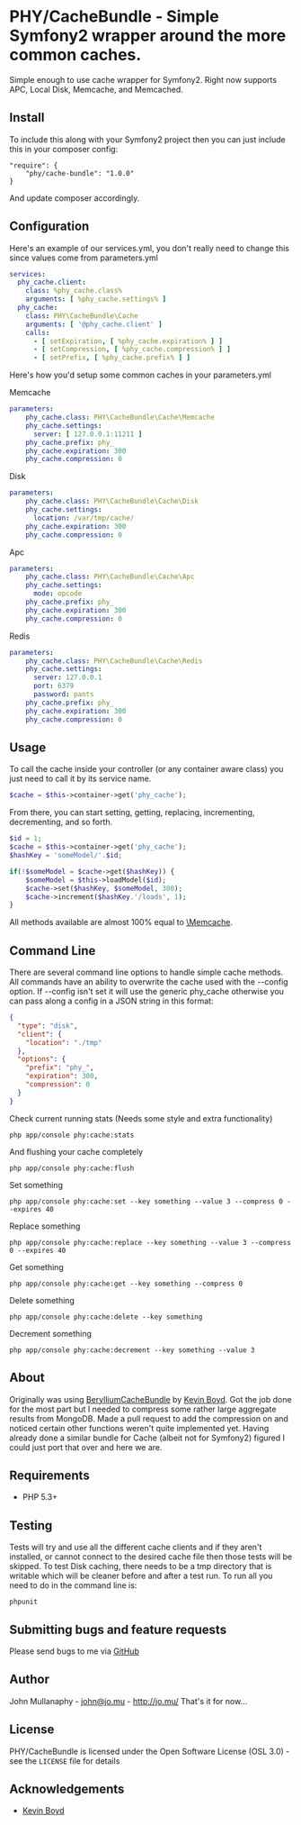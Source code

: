PHY/CacheBundle - Simple Symfony2 wrapper around the more common caches.
================================================================================


Simple enough to use cache wrapper for Symfony2. Right now supports APC, Local Disk, Memcache, and Memcached.

Install
-----

To include this along with your Symfony2 project then you can just include this in your composer config:

```
"require": {
    "phy/cache-bundle": "1.0.0"
}
```

And update composer accordingly.

Configuration
-----

Here's an example of our services.yml, you don't really need to change this since values come from parameters.yml

```yaml
services:
  phy_cache.client:
    class: %phy_cache.class%
    arguments: [ %phy_cache.settings% ]
  phy_cache:
    class: PHY\CacheBundle\Cache
    arguments: [ '@phy_cache.client' ]
    calls:
      - [ setExpiration, [ %phy_cache.expiration% ] ]
      - [ setCompression, [ %phy_cache.compression% ] ]
      - [ setPrefix, [ %phy_cache.prefix% ] ]
```

Here's how you'd setup some common caches in your parameters.yml

Memcache
```yaml
parameters:
    phy_cache.class: PHY\CacheBundle\Cache\Memcache
    phy_cache.settings:
      server: [ 127.0.0.1:11211 ]
    phy_cache.prefix: phy_
    phy_cache.expiration: 300
    phy_cache.compression: 0
```

Disk
```yaml
parameters:
    phy_cache.class: PHY\CacheBundle\Cache\Disk
    phy_cache.settings:
      location: /var/tmp/cache/
    phy_cache.expiration: 300
    phy_cache.compression: 0
```

Apc
```yaml
parameters:
    phy_cache.class: PHY\CacheBundle\Cache\Apc
    phy_cache.settings:
      mode: opcode
    phy_cache.prefix: phy_
    phy_cache.expiration: 300
    phy_cache.compression: 0
```

Redis
```yaml
parameters:
    phy_cache.class: PHY\CacheBundle\Cache\Redis
    phy_cache.settings:
      server: 127.0.0.1
      port: 6379
      password: pants
    phy_cache.prefix: phy_
    phy_cache.expiration: 300
    phy_cache.compression: 0
```

Usage
-----

To call the cache inside your controller (or any container aware class) you just need to call it by its service name.

```php
$cache = $this->container->get('phy_cache');
```

From there, you can start setting, getting, replacing, incrementing, decrementing, and so forth.

```php
$id = 1;
$cache = $this->container->get('phy_cache');
$hashKey = 'someModel/'.$id;

if(!$someModel = $cache->get($hashKey)) {
    $someModel = $this->loadModel($id);
    $cache->set($hashKey, $someModel, 300);
    $cache->increment($hashKey.'/loads', 1);
}
```

All methods available are almost 100% equal to [\Memcache](php.net/manual/en/class.memcache.php).

Command Line
------------

There are several command line options to handle simple cache methods. All commands have an ability to overwrite the
cache used with the --config option. If --config isn't set it will use the generic phy_cache otherwise you can pass
along a config in a JSON string in this format:

```json
{
  "type": "disk",
  "client": {
    "location": "./tmp"
  },
  "options": {
    "prefix": "phy_",
    "expiration": 300,
    "compression": 0
  }
}
```

Check current running stats (Needs some style and extra functionality)
```
php app/console phy:cache:stats
```

And flushing your cache completely
```
php app/console phy:cache:flush
```

Set something
```
php app/console phy:cache:set --key something --value 3 --compress 0 --expires 40
```

Replace something
```
php app/console phy:cache:replace --key something --value 3 --compress 0 --expires 40
```

Get something
```
php app/console phy:cache:get --key something --compress 0
```

Delete something
```
php app/console phy:cache:delete --key something
```

Decrement something
```
php app/console phy:cache:decrement --key something --value 3
```

About
-----

Originally was using [BerylliumCacheBundle](https://github.com/beryllium/CacheBundle) by
[Kevin Boyd](https://github.com/beryllium). Got the job done for the most part but I needed to compress some rather
large aggregate results from MongoDB. Made a pull request to add the compression on and noticed certain other functions
weren't quite implemented yet. Having already done a similar bundle for Cache (albeit not for Symfony2) figured I could
just port that over and here we are.

Requirements
------------

- PHP 5.3+

Testing
-------

Tests will try and use all the different cache clients and if they aren't installed, or cannot connect to the desired
cache file then those tests will be skipped. To test Disk caching, there needs to be a tmp directory that is writable
which will be cleaner before and after a test run. To run all you need to do in the command line is:
```
phpunit
```

Submitting bugs and feature requests
------------------------------------

Please send bugs to me via
[GitHub](https://github.com/mullanaphy/CacheBundle/issues)

Author
------

John Mullanaphy - <john@jo.mu> - <http://jo.mu/>
That's it for now...

License
-------

PHY/CacheBundle is licensed under the Open Software License (OSL 3.0) -
see the `LICENSE` file for details

Acknowledgements
----------------

- [Kevin Boyd](https://github.com/beryllium)

